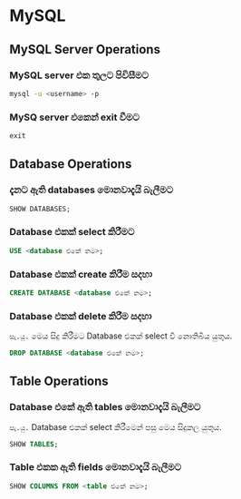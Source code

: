 # MySQL

## MySQL Server Operations

### MySQL server එක තුලට පිවිසීමට
```bash
mysql -u <username> -p
```

### MySQ server එකෙන් exit වීමට
```sql
exit
```

## Database Operations

### දැනට ඇති databases මොනවාදැයි බැලීමට
```sql
SHOW DATABASES;
```

### Database එකක් select කිරීමට
```sql
USE <database එකේ නම>;
```

### Database එකක් create කිරීම සදහා
```sql
CREATE DATABASE <database එකේ නම>;
```

### Database එකක් delete කිරීම සදහා
`සැ.යු.` මෙය සිදු කිරීමට Database එකක් select වී නොතිබිය යුතුය.
```sql
DROP DATABASE <database එකේ නම>;
```

## Table Operations

### Database එකේ ඇති tables මොනවාදැයි බැලීමට
`සැ.යු.` Database එකක් select කිරීමෙන් පසු මෙය සිදුකල යුතුය.
```sql
SHOW TABLES;
```

### Table එකක ඇති fields මොනවාදැයි බැලීමට
```sql
SHOW COLUMNS FROM <table එකේ නම>;
```




